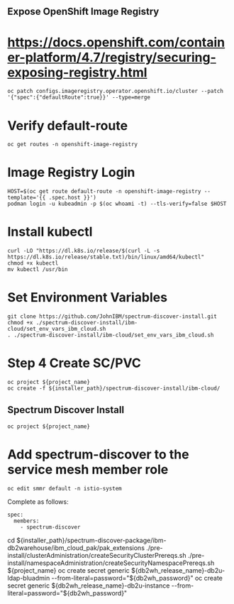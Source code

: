 ## Expose OpenShift Image Registry
# https://docs.openshift.com/container-platform/4.7/registry/securing-exposing-registry.html
```
oc patch configs.imageregistry.operator.openshift.io/cluster --patch '{"spec":{"defaultRoute":true}}' --type=merge
```
# Verify default-route
```
oc get routes -n openshift-image-registry
```
# Image Registry Login
```
HOST=$(oc get route default-route -n openshift-image-registry --template='{{ .spec.host }}')
podman login -u kubeadmin -p $(oc whoami -t) --tls-verify=false $HOST 
```
# Install kubectl
```
curl -LO "https://dl.k8s.io/release/$(curl -L -s https://dl.k8s.io/release/stable.txt)/bin/linux/amd64/kubectl"
chmod +x kubectl
mv kubectl /usr/bin
```
# Set Environment Variables
```
git clone https://github.com/JohnIBM/spectrum-discover-install.git
chmod +x ./spectrum-discover-install/ibm-cloud/set_env_vars_ibm_cloud.sh
. ./spectrum-discover-install/ibm-cloud/set_env_vars_ibm_cloud.sh
```

# Step 4 Create SC/PVC
```
oc project ${project_name}
oc create -f ${installer_path}/spectrum-discover-install/ibm-cloud/
```

## Spectrum Discover Install

```
oc project ${project_name}
```
# Add spectrum-discover to the service mesh member role
```
oc edit smmr default -n istio-system
```

Complete as follows:
```
spec:
  members:
    - spectrum-discover
```




cd ${installer_path}/spectrum-discover-package/ibm-db2warehouse/ibm_cloud_pak/pak_extensions
./pre-install/clusterAdministration/createSecurityClusterPrereqs.sh
./pre-install/namespaceAdministration/createSecurityNamespacePrereqs.sh ${project_name}
oc create secret generic ${db2wh_release_name}-db2u-ldap-bluadmin --from-literal=password="${db2wh_password}"
oc create secret generic ${db2wh_release_name}-db2u-instance --from-literal=password="${db2wh_password}"

